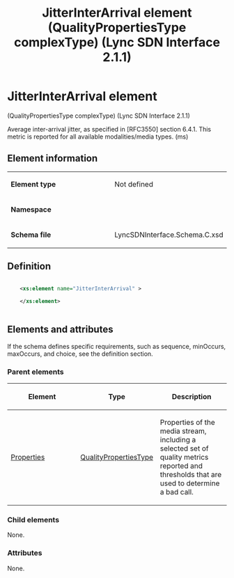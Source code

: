 ﻿---
title: JitterInterArrival element (QualityPropertiesType complexType) (Lync SDN Interface 2.1.1)
TOCTitle: JitterInterArrival element
ms:assetid: 1963813f-dedb-3bee-700a-c67534c75d6e
ms:mtpsurl: https://msdn.microsoft.com/en-us/library/Dn912745(v=office.15)
ms:contentKeyID: 64126915
ms.date: 02/16/2015
mtps_version: v=office.15
dev_langs:
- xml
---

# JitterInterArrival element 

(QualityPropertiesType complexType) (Lync SDN Interface 2.1.1)

Average inter-arrival jitter, as specified in \[RFC3550\] section 6.4.1. This metric is reported for all available modalities/media types. (ms)

## Element information

<table>
<colgroup>
<col style="width: 50%" />
<col style="width: 50%" />
</colgroup>
<tbody>
<tr class="odd">
<td><p><strong>Element type</strong></p></td>
<td><p>Not defined</p></td>
</tr>
<tr class="even">
<td><p><strong>Namespace</strong></p></td>
<td><p></p></td>
</tr>
<tr class="odd">
<td><p><strong>Schema file</strong></p></td>
<td><p>LyncSDNInterface.Schema.C.xsd</p></td>
</tr>
</tbody>
</table>


## Definition

```xml

    <xs:element name="JitterInterArrival" >
    
    </xs:element>
  
```

## Elements and attributes

If the schema defines specific requirements, such as sequence, minOccurs, maxOccurs, and choice, see the definition section.

### Parent elements

<table>
<colgroup>
<col style="width: 33%" />
<col style="width: 33%" />
<col style="width: 33%" />
</colgroup>
<thead>
<tr class="header">
<th><p>Element</p></th>
<th><p>Type</p></th>
<th><p>Description</p></th>
</tr>
</thead>
<tbody>
<tr class="odd">
<td><p><a href="properties-element-qualitytype-complextype-lync-sdn-interface-2-1-1.md">Properties</a></p></td>
<td><p><a href="qualitypropertiestype-complextype-lync-sdn-interface-2-1-1.md">QualityPropertiesType</a></p></td>
<td><p>Properties of the media stream, including a selected set of quality metrics reported and thresholds that are used to determine a bad call.</p></td>
</tr>
</tbody>
</table>


### Child elements

None.

### Attributes

None.

